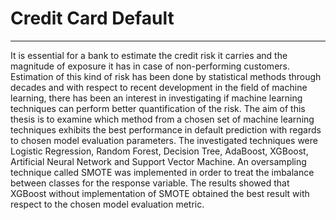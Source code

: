 # Credit Card Default
<hr>

It is essential for a bank to estimate the credit risk it carries and the magnitude of exposure it has in case of non-performing customers. Estimation of this kind of risk has
been done by statistical methods through decades and with respect to recent development in the field of machine learning, there has been an interest in investigating if machine
learning techniques can perform better quantification of the risk. The aim of this thesis is to examine which method from a chosen set of machine learning techniques exhibits the best performance in default prediction with regards to chosen model evaluation parameters. The investigated techniques were Logistic Regression, Random Forest, Decision Tree, AdaBoost, XGBoost, Artificial Neural Network and Support Vector Machine. An oversampling technique called SMOTE was implemented in order to treat the imbalance
between classes for the response variable. The results showed that XGBoost without implementation of SMOTE obtained the best result with respect to the chosen model evaluation
metric.
